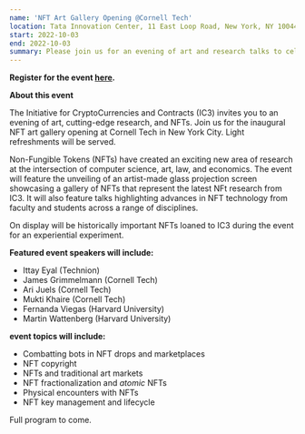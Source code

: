 ```yaml
---
name: 'NFT Art Gallery Opening @Cornell Tech'
location: Tata Innovation Center, 11 East Loop Road, New York, NY 10044
start: 2022-10-03
end: 2022-10-03
summary: Please join us for an evening of art and research talks to celebrate the opening of the NFT art gallery at Cornell Tech in New York City.
---
```


<div class="ui piled segment'>
  <img class="ui centered image" src="../images/events/NFTartgalleryopening2022/ic3 logo new.png" alt="" />
</div>
   
                                                                                                    
<strong> Register for the event <a href="https://www.eventbrite.com/e/nft-art-gallery-opening-at-cornell-tech-presented-by-ic3-tickets-403154515007">here</a>. </strong>
         
     
<strong> About this event </strong>
                                                                                                                                                    
The Initiative for CryptoCurrencies and Contracts (IC3) invites you to an evening of art, cutting-edge research, and NFTs. Join us for the inaugural NFT art gallery opening at Cornell Tech in New York City. Light refreshments will be served.
                                                                                                                                                    
Non-Fungible Tokens (NFTs) have created an exciting new area of research at the intersection of computer science, art, law, and economics. The event will feature the unveiling of an artist-made glass projection screen showcasing a gallery of NFTs that represent the latest NFt research from IC3. It will also feature talks highlighting advances in NFT technology from faculty and students across a range of disciplines. 
                                                                                                                                                    
On display will be historically important NFTs loaned to IC3 during the event for an experiential experiment. 
                                                                                                                                                    
<strong> Featured event speakers will include: </strong>    
                                                                                                                                                    
  - Ittay Eyal (Technion)
  - James Grimmelmann (Cornell Tech)
  - Ari Juels (Cornell Tech)
  - Mukti Khaire (Cornell Tech)
  - Fernanda Viegas (Harvard University)
  - Martin Wattenberg (Harvard University)
                                                                                                                                                    
<strong> event topics will include: </strong>  
                                                                                                                                                    
  - Combatting bots in NFT drops and marketplaces
  - NFT copyright
  - NFTs and traditional art markets
  - NFT fractionalization and *atomic* NFTs 
  - Physical encounters with NFTs
  - NFT key management and lifecycle
                                                                                                                                                    
Full program to come.                                                                                                                                                    
